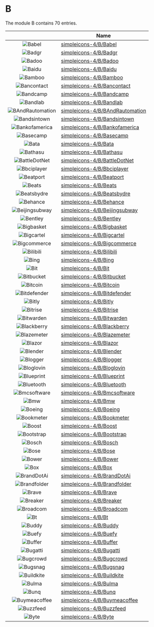 # B

The module B contains 70 entries.



| |Name|
|:---:|---|
|![Babel](../simpleicons-4/B/Babel.element.png)|[simpleicons-4/B/Babel](../simpleicons-4/B/Babel.md)
|![Badgr](../simpleicons-4/B/Badgr.element.png)|[simpleicons-4/B/Badgr](../simpleicons-4/B/Badgr.md)
|![Badoo](../simpleicons-4/B/Badoo.element.png)|[simpleicons-4/B/Badoo](../simpleicons-4/B/Badoo.md)
|![Baidu](../simpleicons-4/B/Baidu.element.png)|[simpleicons-4/B/Baidu](../simpleicons-4/B/Baidu.md)
|![Bamboo](../simpleicons-4/B/Bamboo.element.png)|[simpleicons-4/B/Bamboo](../simpleicons-4/B/Bamboo.md)
|![Bancontact](../simpleicons-4/B/Bancontact.element.png)|[simpleicons-4/B/Bancontact](../simpleicons-4/B/Bancontact.md)
|![Bandcamp](../simpleicons-4/B/Bandcamp.element.png)|[simpleicons-4/B/Bandcamp](../simpleicons-4/B/Bandcamp.md)
|![Bandlab](../simpleicons-4/B/Bandlab.element.png)|[simpleicons-4/B/Bandlab](../simpleicons-4/B/Bandlab.md)
|![BAndRautomation](../simpleicons-4/B/BAndRautomation.element.png)|[simpleicons-4/B/BAndRautomation](../simpleicons-4/B/BAndRautomation.md)
|![Bandsintown](../simpleicons-4/B/Bandsintown.element.png)|[simpleicons-4/B/Bandsintown](../simpleicons-4/B/Bandsintown.md)
|![Bankofamerica](../simpleicons-4/B/Bankofamerica.element.png)|[simpleicons-4/B/Bankofamerica](../simpleicons-4/B/Bankofamerica.md)
|![Basecamp](../simpleicons-4/B/Basecamp.element.png)|[simpleicons-4/B/Basecamp](../simpleicons-4/B/Basecamp.md)
|![Bata](../simpleicons-4/B/Bata.element.png)|[simpleicons-4/B/Bata](../simpleicons-4/B/Bata.md)
|![Bathasu](../simpleicons-4/B/Bathasu.element.png)|[simpleicons-4/B/Bathasu](../simpleicons-4/B/Bathasu.md)
|![BattleDotNet](../simpleicons-4/B/BattleDotNet.element.png)|[simpleicons-4/B/BattleDotNet](../simpleicons-4/B/BattleDotNet.md)
|![Bbciplayer](../simpleicons-4/B/Bbciplayer.element.png)|[simpleicons-4/B/Bbciplayer](../simpleicons-4/B/Bbciplayer.md)
|![Beatport](../simpleicons-4/B/Beatport.element.png)|[simpleicons-4/B/Beatport](../simpleicons-4/B/Beatport.md)
|![Beats](../simpleicons-4/B/Beats.element.png)|[simpleicons-4/B/Beats](../simpleicons-4/B/Beats.md)
|![Beatsbydre](../simpleicons-4/B/Beatsbydre.element.png)|[simpleicons-4/B/Beatsbydre](../simpleicons-4/B/Beatsbydre.md)
|![Behance](../simpleicons-4/B/Behance.element.png)|[simpleicons-4/B/Behance](../simpleicons-4/B/Behance.md)
|![Beijingsubway](../simpleicons-4/B/Beijingsubway.element.png)|[simpleicons-4/B/Beijingsubway](../simpleicons-4/B/Beijingsubway.md)
|![Bentley](../simpleicons-4/B/Bentley.element.png)|[simpleicons-4/B/Bentley](../simpleicons-4/B/Bentley.md)
|![Bigbasket](../simpleicons-4/B/Bigbasket.element.png)|[simpleicons-4/B/Bigbasket](../simpleicons-4/B/Bigbasket.md)
|![Bigcartel](../simpleicons-4/B/Bigcartel.element.png)|[simpleicons-4/B/Bigcartel](../simpleicons-4/B/Bigcartel.md)
|![Bigcommerce](../simpleicons-4/B/Bigcommerce.element.png)|[simpleicons-4/B/Bigcommerce](../simpleicons-4/B/Bigcommerce.md)
|![Bilibili](../simpleicons-4/B/Bilibili.element.png)|[simpleicons-4/B/Bilibili](../simpleicons-4/B/Bilibili.md)
|![Bing](../simpleicons-4/B/Bing.element.png)|[simpleicons-4/B/Bing](../simpleicons-4/B/Bing.md)
|![Bit](../simpleicons-4/B/Bit.element.png)|[simpleicons-4/B/Bit](../simpleicons-4/B/Bit.md)
|![Bitbucket](../simpleicons-4/B/Bitbucket.element.png)|[simpleicons-4/B/Bitbucket](../simpleicons-4/B/Bitbucket.md)
|![Bitcoin](../simpleicons-4/B/Bitcoin.element.png)|[simpleicons-4/B/Bitcoin](../simpleicons-4/B/Bitcoin.md)
|![Bitdefender](../simpleicons-4/B/Bitdefender.element.png)|[simpleicons-4/B/Bitdefender](../simpleicons-4/B/Bitdefender.md)
|![Bitly](../simpleicons-4/B/Bitly.element.png)|[simpleicons-4/B/Bitly](../simpleicons-4/B/Bitly.md)
|![Bitrise](../simpleicons-4/B/Bitrise.element.png)|[simpleicons-4/B/Bitrise](../simpleicons-4/B/Bitrise.md)
|![Bitwarden](../simpleicons-4/B/Bitwarden.element.png)|[simpleicons-4/B/Bitwarden](../simpleicons-4/B/Bitwarden.md)
|![Blackberry](../simpleicons-4/B/Blackberry.element.png)|[simpleicons-4/B/Blackberry](../simpleicons-4/B/Blackberry.md)
|![Blazemeter](../simpleicons-4/B/Blazemeter.element.png)|[simpleicons-4/B/Blazemeter](../simpleicons-4/B/Blazemeter.md)
|![Blazor](../simpleicons-4/B/Blazor.element.png)|[simpleicons-4/B/Blazor](../simpleicons-4/B/Blazor.md)
|![Blender](../simpleicons-4/B/Blender.element.png)|[simpleicons-4/B/Blender](../simpleicons-4/B/Blender.md)
|![Blogger](../simpleicons-4/B/Blogger.element.png)|[simpleicons-4/B/Blogger](../simpleicons-4/B/Blogger.md)
|![Bloglovin](../simpleicons-4/B/Bloglovin.element.png)|[simpleicons-4/B/Bloglovin](../simpleicons-4/B/Bloglovin.md)
|![Blueprint](../simpleicons-4/B/Blueprint.element.png)|[simpleicons-4/B/Blueprint](../simpleicons-4/B/Blueprint.md)
|![Bluetooth](../simpleicons-4/B/Bluetooth.element.png)|[simpleicons-4/B/Bluetooth](../simpleicons-4/B/Bluetooth.md)
|![Bmcsoftware](../simpleicons-4/B/Bmcsoftware.element.png)|[simpleicons-4/B/Bmcsoftware](../simpleicons-4/B/Bmcsoftware.md)
|![Bmw](../simpleicons-4/B/Bmw.element.png)|[simpleicons-4/B/Bmw](../simpleicons-4/B/Bmw.md)
|![Boeing](../simpleicons-4/B/Boeing.element.png)|[simpleicons-4/B/Boeing](../simpleicons-4/B/Boeing.md)
|![Bookmeter](../simpleicons-4/B/Bookmeter.element.png)|[simpleicons-4/B/Bookmeter](../simpleicons-4/B/Bookmeter.md)
|![Boost](../simpleicons-4/B/Boost.element.png)|[simpleicons-4/B/Boost](../simpleicons-4/B/Boost.md)
|![Bootstrap](../simpleicons-4/B/Bootstrap.element.png)|[simpleicons-4/B/Bootstrap](../simpleicons-4/B/Bootstrap.md)
|![Bosch](../simpleicons-4/B/Bosch.element.png)|[simpleicons-4/B/Bosch](../simpleicons-4/B/Bosch.md)
|![Bose](../simpleicons-4/B/Bose.element.png)|[simpleicons-4/B/Bose](../simpleicons-4/B/Bose.md)
|![Bower](../simpleicons-4/B/Bower.element.png)|[simpleicons-4/B/Bower](../simpleicons-4/B/Bower.md)
|![Box](../simpleicons-4/B/Box.element.png)|[simpleicons-4/B/Box](../simpleicons-4/B/Box.md)
|![BrandDotAi](../simpleicons-4/B/BrandDotAi.element.png)|[simpleicons-4/B/BrandDotAi](../simpleicons-4/B/BrandDotAi.md)
|![Brandfolder](../simpleicons-4/B/Brandfolder.element.png)|[simpleicons-4/B/Brandfolder](../simpleicons-4/B/Brandfolder.md)
|![Brave](../simpleicons-4/B/Brave.element.png)|[simpleicons-4/B/Brave](../simpleicons-4/B/Brave.md)
|![Breaker](../simpleicons-4/B/Breaker.element.png)|[simpleicons-4/B/Breaker](../simpleicons-4/B/Breaker.md)
|![Broadcom](../simpleicons-4/B/Broadcom.element.png)|[simpleicons-4/B/Broadcom](../simpleicons-4/B/Broadcom.md)
|![Bt](../simpleicons-4/B/Bt.element.png)|[simpleicons-4/B/Bt](../simpleicons-4/B/Bt.md)
|![Buddy](../simpleicons-4/B/Buddy.element.png)|[simpleicons-4/B/Buddy](../simpleicons-4/B/Buddy.md)
|![Buefy](../simpleicons-4/B/Buefy.element.png)|[simpleicons-4/B/Buefy](../simpleicons-4/B/Buefy.md)
|![Buffer](../simpleicons-4/B/Buffer.element.png)|[simpleicons-4/B/Buffer](../simpleicons-4/B/Buffer.md)
|![Bugatti](../simpleicons-4/B/Bugatti.element.png)|[simpleicons-4/B/Bugatti](../simpleicons-4/B/Bugatti.md)
|![Bugcrowd](../simpleicons-4/B/Bugcrowd.element.png)|[simpleicons-4/B/Bugcrowd](../simpleicons-4/B/Bugcrowd.md)
|![Bugsnag](../simpleicons-4/B/Bugsnag.element.png)|[simpleicons-4/B/Bugsnag](../simpleicons-4/B/Bugsnag.md)
|![Buildkite](../simpleicons-4/B/Buildkite.element.png)|[simpleicons-4/B/Buildkite](../simpleicons-4/B/Buildkite.md)
|![Bulma](../simpleicons-4/B/Bulma.element.png)|[simpleicons-4/B/Bulma](../simpleicons-4/B/Bulma.md)
|![Bunq](../simpleicons-4/B/Bunq.element.png)|[simpleicons-4/B/Bunq](../simpleicons-4/B/Bunq.md)
|![Buymeacoffee](../simpleicons-4/B/Buymeacoffee.element.png)|[simpleicons-4/B/Buymeacoffee](../simpleicons-4/B/Buymeacoffee.md)
|![Buzzfeed](../simpleicons-4/B/Buzzfeed.element.png)|[simpleicons-4/B/Buzzfeed](../simpleicons-4/B/Buzzfeed.md)
|![Byte](../simpleicons-4/B/Byte.element.png)|[simpleicons-4/B/Byte](../simpleicons-4/B/Byte.md)

